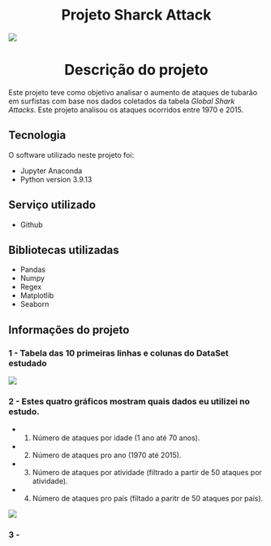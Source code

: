 # <h1 align="center"> Projeto Sharck Attack </h1>


<img src="https://user-images.githubusercontent.com/119675645/221066262-4c4ad41c-7c6b-4f05-a116-c906ae504042.jpg" >


## <h1 align="center"> Descrição do projeto </h1>

Este projeto teve como objetivo analisar o aumento de ataques de tubarão em surfistas com base nos dados coletados da tabela *Global Shark Attacks*. Este projeto analisou os ataques ocorridos entre 1970 e 2015.


## Tecnologia

O software utilizado neste projeto foi:

* Jupyter Anaconda
* Python version  3.9.13

## Serviço utilizado

* Github


## Bibliotecas utilizadas

* Pandas
* Numpy
* Regex
* Matplotlib
* Seaborn

## Informações do projeto

### 1 - Tabela das 10 primeiras linhas e colunas do DataSet estudado

<img src="https://user-images.githubusercontent.com/119675645/221323724-4b9c9154-a3ec-4863-b46c-67e8fc9eb72b.jpg" >

### 2 - Estes quatro gráficos mostram quais dados eu utilizei no estudo.
* 1. Número de ataques por idade (1 ano até 70 anos).
* 2. Número de ataques pro ano (1970 até 2015).
* 3. Número de ataques por atividade (filtrado a partir de 50 ataques por atividade).
* 4. Número de ataques pro país (filtado a paritr de 50 ataques por país).
<img src="https://user-images.githubusercontent.com/119675645/221325618-3fb0d7ad-3e56-43cf-b4b3-ee5053b2069d.jpg" >

### 3 - 



